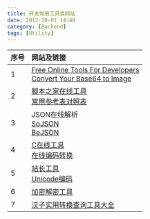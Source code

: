 ```yaml
---
title: 开发常用工具类网站
date: 2012-10-01 14:40
category: [Backend]
tags: [Utility]
---
```




| 序号 | 网站及链接                                                   |
| :--- | :----------------------------------------------------------- |
| 1    | [Free Online Tools For Developers](https://www.freeformatter.com/)<br />[Convert Your Base64 to Image](https://codebeautify.org/base64-to-image-converter) |
| 2    | [脚本之家在线工具](http://tools.jb51.net/)<br />[常用参考表对照表](http://tools.jb51.net/table) |
| 3    | JSON在线解析<br />[SoJSON](https://www.sojson.com/)<br />[BeJSON](http://www.bejson.com/) |
| 4    | [C在线工具](https://tool.oschina.net/)<br />[在线编码转换](https://tool.oschina.net/encode) |
| 5    | [站长工具](http://tool.chinaz.com/)<br />[Unicode编码](http://tool.chinaz.com/tools/unicode.aspx) |
| 6    | [加密解密工具](http://tool.chacuo.net/cryptdes)              |
| 7    | [汉子实用转换查询工具大全](https://t.aies.cn/)               |



























